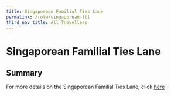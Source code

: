 ```yaml
---
title: Singaporean Familial Ties Lane
permalink: /rotw/singaporean-ftl
third_nav_title: All Travellers
---
```


# Singaporean Familial Ties Lane

## Summary

For more details on the Singaporean Familial Ties Lane, click [here](https://form.gov.sg/#!/5e3648e9405c180011dc5f9c) 
